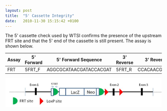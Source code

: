 ```yaml
---
layout: post
title:  "5' Cassette Integrity"
date:   2010-11-30 15:15:42 +0100
---
```


The 5’ cassette check used by WTSI confirms the presence of the upstream FRT site and that the 5' end of the cassette is still present. The assay is shown below.

|Assay  |  5' Forward | 5' Forward Sequence     | 3' Reverse | 3' Reverse Sequence  | Product Size |
|-------|-------------|-------------------------|------------|----------------------|--------------|
|FRT    | 5FRT_F      |  AGGCGCATAACGATACCACGAT | 5FRT_R     | CCACAACGGGTTCTTCTGTT | 204bp        |

![alt text][image-5-frt]

[image-5-frt]: /images/5-FRT.jpg "5 FRT"